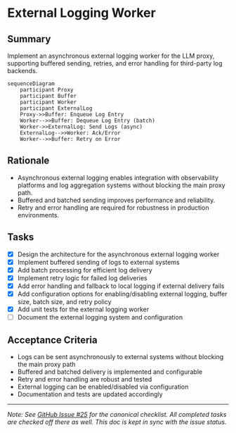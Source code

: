 # External Logging Worker

## Summary
Implement an asynchronous external logging worker for the LLM proxy, supporting buffered sending, retries, and error handling for third-party log backends.

```mermaid
sequenceDiagram
    participant Proxy
    participant Buffer
    participant Worker
    participant ExternalLog
    Proxy->>Buffer: Enqueue Log Entry
    Worker-->>Buffer: Dequeue Log Entry (batch)
    Worker->>ExternalLog: Send Logs (async)
    ExternalLog-->>Worker: Ack/Error
    Worker-->>Buffer: Retry on Error
```

## Rationale
- Asynchronous external logging enables integration with observability platforms and log aggregation systems without blocking the main proxy path.
- Buffered and batched sending improves performance and reliability.
- Retry and error handling are required for robustness in production environments.

## Tasks
 - [x] Design the architecture for the asynchronous external logging worker
 - [x] Implement buffered sending of logs to external systems
 - [x] Add batch processing for efficient log delivery
- [x] Implement retry logic for failed log deliveries
- [x] Add error handling and fallback to local logging if external delivery fails
- [x] Add configuration options for enabling/disabling external logging, buffer size, batch size, and retry policy
- [x] Add unit tests for the external logging worker
- [ ] Document the external logging system and configuration

## Acceptance Criteria
- Logs can be sent asynchronously to external systems without blocking the main proxy path
- Buffered and batched delivery is implemented and configurable
- Retry and error handling are robust and tested
- External logging can be enabled/disabled via configuration
- Documentation and tests are updated accordingly

---

_Note: See [GitHub Issue #25](https://github.com/sofatutor/llm-proxy/issues/25) for the canonical checklist. All completed tasks are checked off there as well. This doc is kept in sync with the issue status._ 